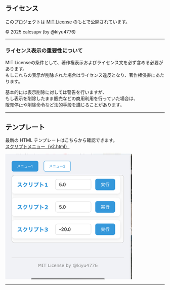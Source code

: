 ## ライセンス

このプロジェクトは [MIT License](./LICENSE) のもとで公開されています。

© 2025 calcsupv (by @kiyu4776)

---

### ライセンス表示の重要性について

MIT Licenseの条件として、著作権表示およびライセンス文を必ず含める必要があります。  
もしこれらの表示が削除された場合はライセンス違反となり、著作権侵害にあたります。

基本的には表示削除に対しては警告を行いますが、  
もし表示を削除したまま販売などの商用利用を行っていた場合は、  
販売停止や削除命令など法的手段を講じることがあります。

---

## テンプレート

最新の HTML テンプレートはこちらから確認できます。  
[スクリプトメニュー（v2.html）](https://github.com/calcsupv/h5-/blob/main/template/v2/v2.html)


<img src="https://raw.githubusercontent.com/calcsupv/h5-/main/preview/写真%202025-07-01%2023%2008%2023.jpg" width="400" alt="プレビュー画像" />


---
